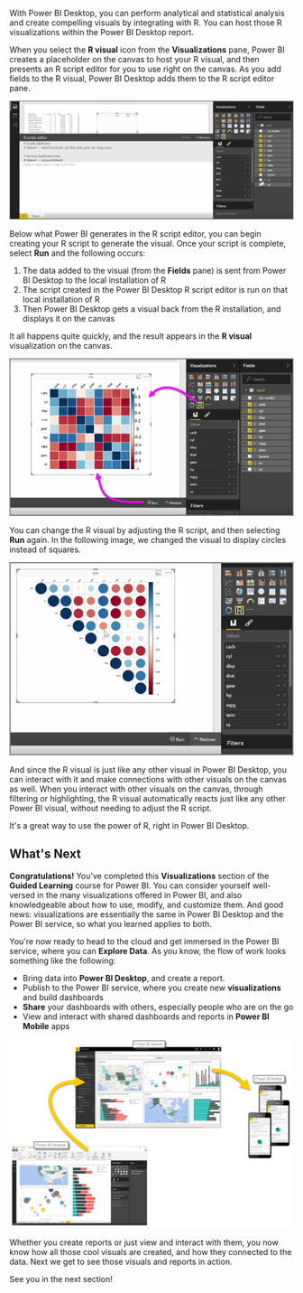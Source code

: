 With Power BI Desktop, you can perform analytical and statistical analysis and create compelling visuals by integrating with R. You can host those R visualizations within the Power BI Desktop report.

When you select the **R visual** icon from the **Visualizations** pane, Power BI creates a placeholder on the canvas to host your R visual, and then presents an R script editor for you to use right on the canvas. As you add fields to the R visual, Power BI Desktop adds them to the R script editor pane.

![](media/3-11h-r-visual-integration/3-11h_1.png)

Below what Power BI generates in the R script editor, you can begin creating your R script to generate the visual. Once your script is complete, select **Run** and the following occurs:

1. The data added to the visual (from the **Fields** pane) is sent from Power BI Desktop to the local installation of R
2. The script created in the Power BI Desktop R script editor is run on that local installation of R
3. Then Power BI Desktop gets a visual back from the R installation, and displays it on the canvas

It all happens quite quickly, and the result appears in the **R visual** visualization on the canvas.

![](media/3-11h-r-visual-integration/3-11h_2.png)

You can change the R visual by adjusting the R script, and then selecting **Run** again. In the following image, we changed the visual to display circles instead of squares.

![](media/3-11h-r-visual-integration/3-11h_3.png)

And since the R visual is just like any other visual in Power BI Desktop, you can interact with it and make connections with other visuals on the canvas as well. When you interact with other visuals on the canvas, through filtering or highlighting, the R visual automatically reacts just like any other Power BI visual, without needing to adjust the R script.

It's a great way to use the power of R, right in Power BI Desktop.

## What's Next
**Congratulations!** You've completed this **Visualizations** section of the **Guided Learning** course for Power BI. You can consider yourself well-versed in the many visualizations offered in Power BI, and also knowledgeable about how to use, modify, and customize them. And good news: visualizations are essentially the same in Power BI Desktop and the Power BI service, so what you learned applies to both.

You're now ready to head to the cloud and get immersed in the Power BI service, where you can **Explore Data**. As you know, the flow of work looks something like the following:

* Bring data into **Power BI Desktop**, and create a report.
* Publish to the Power BI service, where you create new **visualizations** and build dashboards
* **Share** your dashboards with others, especially people who are on the go
* View and interact with shared dashboards and reports in **Power BI Mobile** apps

![](media/3-11h-r-visual-integration/c0a1_1.png)

Whether you create reports or just view and interact with them, you now know how all those cool visuals are created, and how they connected to the data. Next we get to see those visuals and reports in action.

See you in the next section!

